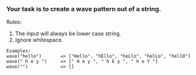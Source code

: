 ### Your task is to create a wave pattern out of a string.

Rules:

1. The input will always be lower case string.
2. Ignore whitespace.

```
Examples:
wave("hello")       => ["Hello", "hEllo", "heLlo", "helLo", "hellO"]
wave(" h e y ")     => [" H e y ", " h E y ", " h e Y "]
wave("")            => []
```
